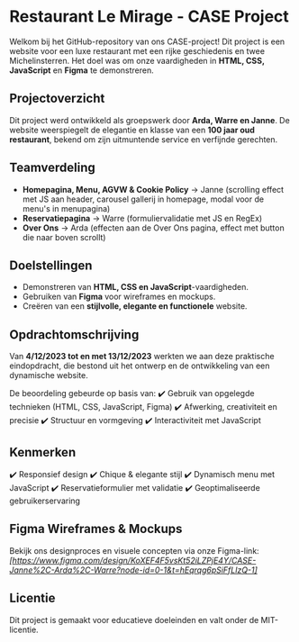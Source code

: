 # **Restaurant Le Mirage - CASE Project**

Welkom bij het GitHub-repository van ons CASE-project! Dit project is een website voor een luxe restaurant met een rijke geschiedenis en twee Michelinsterren. Het doel was om onze vaardigheden in **HTML, CSS, JavaScript** en **Figma** te demonstreren.

##  **Projectoverzicht**
Dit project werd ontwikkeld als groepswerk door **Arda, Warre en Janne**. De website weerspiegelt de elegantie en klasse van een **100 jaar oud restaurant**, bekend om zijn uitmuntende service en verfijnde gerechten.

## **Teamverdeling**
- **Homepagina, Menu, AGVW & Cookie Policy** → Janne (scrolling effect met JS aan header, carousel gallerij in homepage, modal voor de menu's in menupagina)
- **Reservatiepagina** → Warre (formuliervalidatie met JS en RegEx)
- **Over Ons** → Arda (effecten aan de Over Ons pagina, effect met button die naar boven scrollt)

## **Doelstellingen**
- Demonstreren van **HTML, CSS en JavaScript**-vaardigheden.
- Gebruiken van **Figma** voor wireframes en mockups.
- Creëren van een **stijlvolle, elegante en functionele** website.

## **Opdrachtomschrijving**
Van **4/12/2023 tot en met 13/12/2023** werkten we aan deze praktische eindopdracht, die bestond uit het ontwerp en de ontwikkeling van een dynamische website. 

De beoordeling gebeurde op basis van:
✔️ Gebruik van opgelegde technieken (HTML, CSS, JavaScript, Figma)
✔️ Afwerking, creativiteit en precisie
✔️ Structuur en vormgeving
✔️ Interactiviteit met JavaScript


## **Kenmerken**
✔️ Responsief design 
✔️ Chique & elegante stijl
✔️ Dynamisch menu met JavaScript 
✔️ Reservatieformulier met validatie
✔️ Geoptimaliseerde gebruikerservaring

## **Figma Wireframes & Mockups**
Bekijk ons designproces en visuele concepten via onze Figma-link: *[https://www.figma.com/design/KoXEF4F5vsKt52iLZPjE4Y/CASE-Janne%2C-Arda%2C-Warre?node-id=0-1&t=hEqrqg6pSiFfLlzQ-1]*


## **Licentie**
Dit project is gemaakt voor educatieve doeleinden en valt onder de MIT-licentie.

